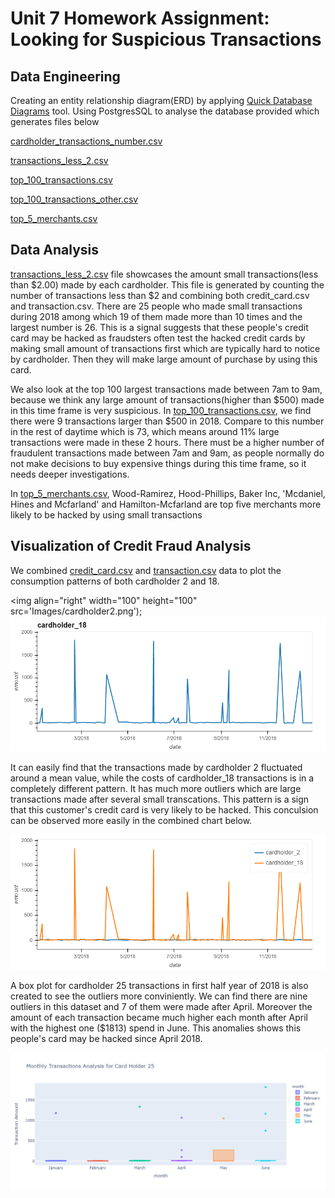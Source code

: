 # Unit 7 Homework Assignment: Looking for Suspicious Transactions

## Data Engineering

Creating an entity relationship diagram(ERD) by applying [Quick Database Diagrams](https://www.quickdatabasediagrams.com) tool. Using PostgresSQL to analyse the database provided which generates files below


[cardholder_transactions_number.csv](Data/cardholder_transactions_number.csv)

[transactions_less_2.csv](Data/transactions_less_2.csv)

[top_100_transactions.csv](Data/top_100_transactions.csv)

[top_100_transactions_other.csv](Data/top_100_transactions_other.csv)

[top_5_merchants.csv](Data/top_5_merchants.csv)

## Data Analysis

[transactions_less_2.csv](Data/transactions_less_2.csv) file showcases the amount small transactions(less than $2.00) made by each cardholder. This file is generated by counting the number of transactions less than $2 and combining both credit_card.csv and transaction.csv. There are 25 people who made small transactions during 2018 among which 19 of them made more than 10 times and the largest number is 26. This is a signal suggests that these people's credit card may be hacked as fraudsters often test the hacked credit cards by making small amount of transactions first which are typically hard to notice by cardholder. Then they will make large amount of purchase by using this card. 

We also look at the top 100 largest transactions made between 7am to 9am, because we think any large amount of transactions(higher than $500) made in this time frame is very suspicious. In [top_100_transactions.csv](Data/top_100_transactions.csv), we find there were 9 transactions larger than $500 in 2018. Compare to this number in the rest of daytime which is 73, which means around 11% large transactions were made in these 2 hours. There must be a higher number of fraudulent transactions made between 7am and 9am, as people normally do not make decisions to buy expensive things during this time frame, so it needs deeper investigations. 

In [top_5_merchants.csv](Data/top_5_merchants.csv), Wood-Ramirez, Hood-Phillips, Baker Inc, 'Mcdaniel, Hines and Mcfarland' and Hamilton-Mcfarland are top five merchants more likely to be hacked by using small transactions 

## Visualization of Credit Fraud Analysis 

We combined [credit_card.csv](Data/credit_card.csv) and [transaction.csv](Data/transaction.csv) data to plot the consumption patterns of both cardholder 2 and 18. 

<img align="right" width="100" height="100" src='Images/cardholder2.png'); ![cardholder_18](Images/cardholder18.png)

It can easily find that the transactions made by cardholder 2 fluctuated around a mean value, while the costs of cardholder_18 transactions is in a completely different pattern. It has much more outliers which are large transactions made after several small transcations. This pattern is a sign that this customer's credit card is very likely to be hacked. This conculsion can be observed more easily in the combined chart below.

![combined_chart](Images/combine.png)

A box plot for cardholder 25 transactions in first half year of 2018 is also created to see the outliers more conviniently. We can find there are nine outliers in this dataset and 7 of them were made after April. Moreover the amount of each transaction became much higher each month after April with the highest one ($1813) spend in June. This anomalies shows this people's card may be hacked since April 2018. 

![box_plot_25](Images/cardholder25.png)
